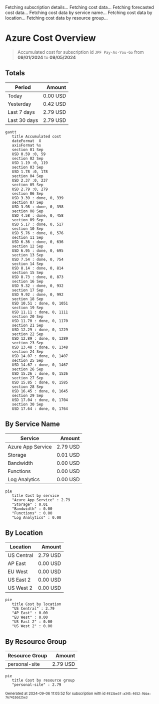 Fetching subscription details...
Fetching cost data...
Fetching forecasted cost data...
Fetching cost data by service name...
Fetching cost data by location...
Fetching cost data by resource group...
# Azure Cost Overview

> Accumulated cost for subscription id `JPF Pay-As-You-Go` from **09/01/2024** to **09/05/2024**

## Totals

|Period|Amount|
|---|---:|
|Today|0.00 USD|
|Yesterday|0.42 USD|
|Last 7 days|2.79 USD|
|Last 30 days|2.79 USD|

```mermaid
gantt
   title Accumulated cost
   dateFormat  X
   axisFormat %s
   section 01 Sep
   USD 0.59 :0, 59
   section 02 Sep
   USD 1.19 :0, 119
   section 03 Sep
   USD 1.78 :0, 178
   section 04 Sep
   USD 2.37 :0, 237
   section 05 Sep
   USD 2.79 :0, 279
   section 06 Sep
   USD 3.39 : done, 0, 339
   section 07 Sep
   USD 3.98 : done, 0, 398
   section 08 Sep
   USD 4.58 : done, 0, 458
   section 09 Sep
   USD 5.17 : done, 0, 517
   section 10 Sep
   USD 5.76 : done, 0, 576
   section 11 Sep
   USD 6.36 : done, 0, 636
   section 12 Sep
   USD 6.95 : done, 0, 695
   section 13 Sep
   USD 7.54 : done, 0, 754
   section 14 Sep
   USD 8.14 : done, 0, 814
   section 15 Sep
   USD 8.73 : done, 0, 873
   section 16 Sep
   USD 9.32 : done, 0, 932
   section 17 Sep
   USD 9.92 : done, 0, 992
   section 18 Sep
   USD 10.51 : done, 0, 1051
   section 19 Sep
   USD 11.11 : done, 0, 1111
   section 20 Sep
   USD 11.70 : done, 0, 1170
   section 21 Sep
   USD 12.29 : done, 0, 1229
   section 22 Sep
   USD 12.89 : done, 0, 1289
   section 23 Sep
   USD 13.48 : done, 0, 1348
   section 24 Sep
   USD 14.07 : done, 0, 1407
   section 25 Sep
   USD 14.67 : done, 0, 1467
   section 26 Sep
   USD 15.26 : done, 0, 1526
   section 27 Sep
   USD 15.85 : done, 0, 1585
   section 28 Sep
   USD 16.45 : done, 0, 1645
   section 29 Sep
   USD 17.04 : done, 0, 1704
   section 30 Sep
   USD 17.64 : done, 0, 1764
```

## By Service Name

|Service|Amount|
|---|---:|
|Azure App Service|2.79 USD|
|Storage|0.01 USD|
|Bandwidth|0.00 USD|
|Functions|0.00 USD|
|Log Analytics|0.00 USD|

```mermaid
pie
   title Cost by service
   "Azure App Service" : 2.79
   "Storage" : 0.01
   "Bandwidth" : 0.00
   "Functions" : 0.00
   "Log Analytics" : 0.00
```

## By Location

|Location|Amount|
|---|---:|
|US Central|2.79 USD|
|AP East|0.00 USD|
|EU West|0.00 USD|
|US East 2|0.00 USD|
|US West 2|0.00 USD|

```mermaid
pie
   title Cost by location
   "US Central" : 2.79
   "AP East" : 0.00
   "EU West" : 0.00
   "US East 2" : 0.00
   "US West 2" : 0.00
```

## By Resource Group

|Resource Group|Amount|
|---|---:|
|personal-site|2.79 USD|

```mermaid
pie
   title Cost by resource group
   "personal-site" : 2.79
```

<sup>Generated at 2024-09-06 11:05:52 for subscription with id `4913be3f-a345-4652-9bba-767418dd25e3`</sup>
